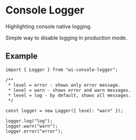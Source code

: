 # Console Logger

Highlighting console native logging.

Simple way to disable logging in production mode.

## Example

```tsx
import { Logger } from "wi-console-logger";

/**
 * level = error - shows only error message.
 * level = warn - shows error and warn messages.
 * level = log - by default, shows all messages.
 */

const logger = new Logger({ level: "warn" });

logger.log("log");
logger.warn("warn");
logger.error("error");
```
